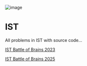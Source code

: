 ![image](https://github.com/Putin57/IST/assets/75845610/89035c7c-5bea-499b-a676-fad40c18991e)

# IST
All problems in IST with source code...

[IST Battle of Brains 2023](https://vjudge.net/contest/537122)

[IST Battle of Brains 2025](https://www.hackerrank.com/battle-of-brains-2025)
